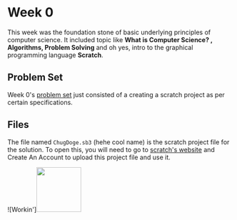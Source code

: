 # Week 0

This week was the foundation stone of basic underlying principles of computer science.
It included topic like **What is Computer Science? , Algorithms, Problem Solving** and oh yes, intro to the graphical programming language **Scratch**.


## Problem Set

Week 0's [problem set](https://cs50.harvard.edu/x/2022/psets/0/) just consisted of a creating a scratch project as per certain specifications.

## Files
The file named `ChugDoge.sb3` (hehe cool name) is the scratch project file for the solution. To open this, you will need to go to [scratch's website](https://scratch.mit.edu/) and Create An Account to upload this project file and use it.

![Workin']<img src="https://media.giphy.com/media/Q40zmeFedhkbhISnwj/giphy.gif" width="100" height="100" />
